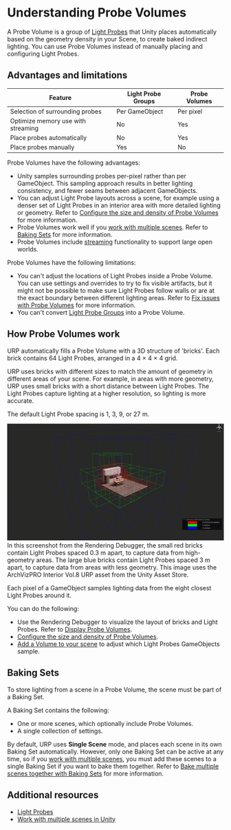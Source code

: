 # Understanding Probe Volumes

A Probe Volume is a group of [Light Probes](https://docs.unity3d.com/Manual/LightProbes.html) that Unity places automatically based on the geometry density in your Scene, to create baked indirect lighting. You can use Probe Volumes instead of manually placing and configuring Light Probes.

## Advantages and limitations

| **Feature** | **Light Probe Groups** | **Probe Volumes** |
|---|---|---|
| Selection of surrounding probes | Per GameObject | Per pixel |
| Optimize memory use with streaming | No | Yes |
| Place probes automatically | No | Yes  |
| Place probes manually |  Yes  | No |

Probe Volumes have the following advantages:

- Unity samples surrounding probes per-pixel rather than per GameObject. This sampling approach results in better lighting consistency, and fewer seams between adjacent GameObjects.
- You can adjust Light Probe layouts across a scene, for example using a denser set of Light Probes in an interior area with more detailed lighting or geometry. Refer to [Configure the size and density of Probe Volumes](probevolumes-changedensity.md) for more information.
- Probe Volumes work well if you [work with multiple scenes](https://docs.unity3d.com/Manual/MultiSceneEditing.html). Refer to [Baking Sets](probevolumes-concept.md#baking-sets) for more information.
- Probe Volumes include [streaming](probevolumes-streaming.md) functionality to support large open worlds.

Probe Volumes have the following limitations:

- You can't adjust the locations of Light Probes inside a Probe Volume. You can use settings and overrides to try to fix visible artifacts, but it might not be possible to make sure Light Probes follow walls or are at the exact boundary between different lighting areas. Refer to [Fix issues with Probe Volumes](probevolumes-fixissues.md) for more information.
- You can't convert [Light Probe Groups](https://docs.unity3d.com/Manual/LightProbes.html) into a Probe Volume.

## How Probe Volumes work

URP automatically fills a Probe Volume with a 3D structure of 'bricks'. Each brick contains 64 Light Probes, arranged in a 4 × 4 × 4 grid.

URP uses bricks with different sizes to match the amount of geometry in different areas of your scene. For example, in areas with more geometry, URP uses small bricks with a short distance between Light Probes. The Light Probes capture lighting at a higher resolution, so lighting is more accurate.

The default Light Probe spacing is 1, 3, 9, or 27 m.

![](Images/probe-volumes/probevolumes-debug-displayprobebricks2.PNG)<br/>
In this screenshot from the Rendering Debugger, the small red bricks contain Light Probes spaced 0.3 m apart, to capture data from high-geometry areas. The large blue bricks contain Light Probes spaced 3 m apart, to capture data from areas with less geometry. This image uses the ArchVizPRO Interior Vol.8 URP asset from the Unity Asset Store.

Each pixel of a GameObject samples lighting data from the eight closest Light Probes around it.

You can do the following:

- Use the Rendering Debugger to visualize the layout of bricks and Light Probes. Refer to [Display Probe Volumes](probevolumes-showandadjust.md).
- [Configure the size and density of Probe Volumes](probevolumes-changedensity.md).
- [Add a Volume to your scene](probevolumes-fixissues.md#volume) to adjust which Light Probes GameObjects sample.

<a name="baking-sets"></a>
## Baking Sets

To store lighting from a scene in a Probe Volume, the scene must be part of a Baking Set.

A Baking Set contains the following:

- One or more scenes, which optionally include Probe Volumes.
- A single collection of settings.

By default, URP uses **Single Scene** mode, and places each scene in its own Baking Set automatically. However, only one Baking Set can be active at any time, so if you [work with multiple scenes](https://docs.unity3d.com/Manual/MultiSceneEditing.html), you must add these scenes to a single Baking Set if you want to bake them together. Refer to [Bake multiple scenes together with Baking Sets](probevolumes-usebakingsets.md) for more information.

## Additional resources

* [Light Probes](https://docs.unity3d.com/Manual/LightProbes.html)
* [Work with multiple scenes in Unity](https://docs.unity3d.com/Documentation/Manual/MultiSceneEditing.html)
